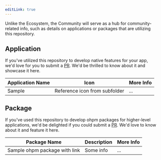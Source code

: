 ```yaml
---
editLink: true
---
```


Unlike the Ecosystem, the Community will serve as a hub for community-related info, such as details on applications or
packages that are utilizing this repository.

## Application

If you've utilized this repository to develop native features for your app, we'd love for you to submit
a [PR](https://github.com/ohos-rs/ohos-rs.github.io/pulls). We'd be
thrilled to know about it and showcase it here.

| Application Name | Icon                          | More Info |
|------------------|-------------------------------|-----------|
| Sample           | Reference icon from subfolder | ...       |

## Package

If you've used this repository to develop ohpm packages for higher-level applications, we'd be delighted if you could
submit a [PR](https://github.com/ohos-rs/ohos-rs.github.io/pulls). We'd love to know about it and feature it here.

| Package Name                  | Description | More Info |
|-------------------------------|-------------|-----------|
| Sample ohpm package with link | Some info   | ...       |
